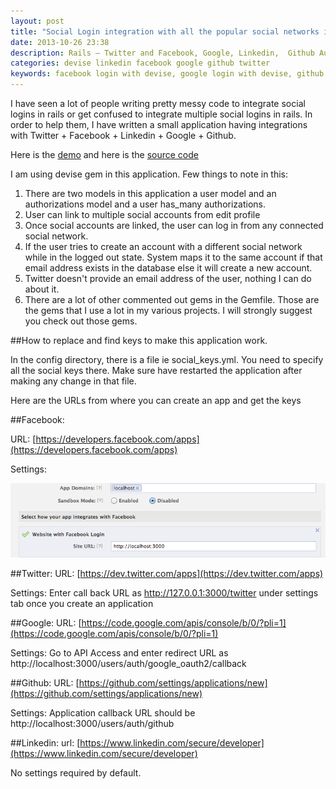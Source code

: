 ```yaml
---
layout: post
title: "Social Login integration with all the popular social networks in ruby on rails"
date: 2013-10-26 23:38
description: Rails – Twitter and Facebook, Google, Linkedin,  Github Authentications with Omniauth and Devise
categories: devise linkedin facebook google github twitter
keywords: facebook login with devise, google login with devise, github login with devise, linkedin login with devise,twitter login with devise,multiple social logins with rails and devise,facebook login with rails, google login with rails, github login with rails, linkedin login with rails,twitter login with rails
---
```


I have seen a lot of people writing pretty messy code to integrate social logins in rails or get confused to integrate multiple social logins in rails. In order to help them, I have written a small application having integrations with Twitter + Facebook + Linkedin + Google + Github.


Here is the [demo][1] and here is the [source code][2]

 [1]: http://social-login-in-rails.herokuapp.com/
 [2]: https://github.com/mohitjain/social-login-in-rails

I am using devise gem in this application. Few things to note in this:

1. There are two models in this application a user model and an authorizations model and a user has_many authorizations.
2. User can link to multiple social accounts from edit profile
3. Once social accounts are linked, the user can log in from any connected social network.
4. If the user tries to create an account with a different social network while in the logged out state. System maps it to the same account if that email address exists in the database else it will create a new account.
5. Twitter doesn't provide an email address of the user, nothing I can do about it.
6. There are a lot of other commented out gems in the Gemfile. Those are the gems that I use a lot in my various projects. I will strongly suggest you check out those gems.

<!--more-->

##How to replace and find keys to make this application work.

In the config directory, there is a file ie social_keys.yml. You need to specify all the social keys there. Make sure have restarted the application after making any change in that file.

Here are the URLs from where you can create an app and get the keys

##Facebook:

URL: [https://developers.facebook.com/apps](https://developers.facebook.com/apps)

Settings:


![Facebook Settings](/wp-content/images/facebook.png)


##Twitter:
URL: [https://dev.twitter.com/apps](https://dev.twitter.com/apps)

Settings: Enter call back URL as http://127.0.0.1:3000/twitter under settings tab once you create an application

##Google:
URL: [https://code.google.com/apis/console/b/0/?pli=1](https://code.google.com/apis/console/b/0/?pli=1)

Settings: Go to API Access and enter redirect URL as http://localhost:3000/users/auth/google_oauth2/callback


##Github:
URL: [https://github.com/settings/applications/new](https://github.com/settings/applications/new)

Settings: Application callback URL should be http://localhost:3000/users/auth/github


##Linkedin:
url: [https://www.linkedin.com/secure/developer](https://www.linkedin.com/secure/developer)

No settings required by default.
